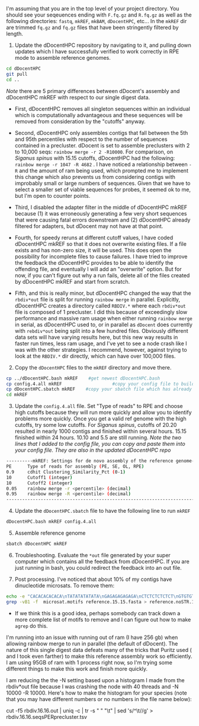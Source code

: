 I'm assuming that you are in the top level of your project directory. You should see your seqeuences ending with `F.fq.gz` and `R.fq.gz` as well as the following directories: `fastq`, `mkREF`, `mkBAM`, `dDocentHPC`, etc...    In the `mkREF` dir are trimmed `fq.gz` and `fq.gz` files that have been stringently filtered by length.  

1. Update the dDocentHPC repository by navigating to it, and pulling down updates which I have successfully verified to work correctly in RPE mode to assemble reference genomes.
  ```bash
  cd dDocentHPC
  git pull
  cd ..
  ```
  *Note* there are 5 primary differences between dDocent's assembly and dDocentHPC mkREF with respect to our single digest data.  

  * First, dDocentHPC removes all singleton sequences within an individual which is computationally advantageous and these sequences will be removed from consideration by the "cutoffs" anyway.  

  * Second, dDocentHPC only assembles contigs that fall between the 5th and 95th percentiles with respect to the number of sequences contained in a precluster. dDocent is set to assemble preclusters with 2 to 10,000 seqs: `rainbow merge -r 2 -R10000`.  For comparison, on _Siganus spinus_ with 15.15 cutoffs, dDocentHPC had the following: `rainbow merge -r 1047 -R 4682` .  I have noticed a relationship between `-R` and the amount of ram being used, which prompted me to implement this change which also prevents us from considering contigs with improbably small or large numbers of sequences. Given that we have to select a smaller set of viable sequences for probes, it seemed ok to me, but I'm open to counter points.

  * Third, I disabled the adapter filter in the middle of dDocentHPC mkREF because (1) it was erroneously generating a few very short sequences that were causing fatal errors downstream and (2) dDocentHPC already filtered for adapters, but dDocent may not have at that point.  

  * Fourth, for speedy reruns at different cutoff values, I have coded dDocentHPC mkREF so that it does not overwrite existing files.  If a file exists and has non-zero size, it will be used.  This does open the possibility for incomplete files to cause failures.  I have tried to improve the feedback the dDocentHPC provides to be able to identify the offending file, and eventually I will add an "overwrite" option.  But for now, if you can't figure out why a run fails, delete all of the files created by dDocentHPC mkREF and start from scratch.

  * Fifth, and this is really minor, but dDocentHPC changed the way that the `rbdiv*out` file is split for running `rainbow merge` in parallel.  Explicitly, dDocentHPC creates a directory called `RBDIV.*` where each `rbdiv*out` file is composed of 1 precluster.  I did this because of exceedingly slow performance and massive ram usage when either running `rainbow merge` in serial, as dDocentHPC used to, or in parallel as `dDocent` does currently with `rebdiv*out` being split into a few hundred files. Obviously different data sets will have varying results here, but this new way results in faster run times, less ram usage, and I've yet to see a node crash like I was with the other strategies.  I recommend, however, against trying to look at the `RBDIV.*` dir directly, which can have over 100,000 files.

2. Copy the `dDocentHPC` files to the `mkREF` directory and move there.
  ```bash
  cp ../dDocentHPC.bash mkREF    #get newest dDocentHPC.bash
  cp config.4.all mkREF                   #copy your config file to build upon the trim settings
  cp dDocentHPC.sbatch mkREF    #copy your sbatch file which has already been customized to your system
  cd mkREF
  ```

3. Update the `config.4.all` file.  Set "Type of reads" to RPE and choose high cutoffs because they will run more quickly and allow you to identify problems more quickly.  Once you get a valid ref genome with the high cutoffs, try some low cutoffs.  For _Siganus spinus_, cutoffs of 20.20 resulted in nearly 1000 contigs and finished within several hours.  15.15 finished within 24 hours.  10.10 and 5.5 are still running. *Note the two lines that I added to the config file, you can copy and paste them into your config file.  They are also in the updated dDocentHPC repo*

  ```bash
----------mkREF: Settings for de novo assembly of the reference genome--------------------------------------------
PE		Type of reads for assembly (PE, SE, OL, RPE)					PE=ddRAD & ezRAD pairedend, non-overlapping reads; SE=singleend reads; OL=ddRAD & ezRAD overlapping reads, miseq; RPE=oregonRAD, restriction site + random shear
0.9		cdhit Clustering_Similarity_Pct (0-1)							Use cdhit to cluster and collapse uniq reads by similarity threshold
10		Cutoff1 (integer)												Use unique reads that have at least this much coverage for making the reference	genome
10		Cutoff2 (integer)												Use unique reads that occur in at least this many individuals for making the reference genome
0.05	rainbow merge -r <percentile> (decimal) 						Percentile-based minimum number of seqs to assemble in a precluster
0.95	rainbow merge -R <percentile> (decimal)							Percentile-based maximum number of seqs to assemble in a precluster
------------------------------------------------------------------------------------------------------------------
  ```

4. Update the `dDocentHPC.sbatch` file to have the following line to run `mkREF`

  ```bash
  dDocentHPC.bash mkREF config.4.all
  ```

5. Assemble reference genome

  ```bash
  sbatch dDocentHPC mkREF
  ```

6. Troubleshooting.  Evaluate the `*out` file generated by your super computer which contains all the feedback from dDocentHPC.  If you are just running in bash, you could redirect the feedback into an out file.

7. Post processing.  I've noticed that about 10% of my contigs have dinucleotide microsats.  To remove them:

```bash
echo -e "CACACACACACA\nTATATATATATA\nGAGAGAGAGAGA\nCTCTCTCTCTCT\nGTGTGTGTGTGT\nGCGCGCGCGCGC" > microsat.motifs
grep -vB1 -f  microsat.motifs reference.15.15.fasta > reference.noSTR.15.15.fasta
```
  * If we think this is a good idea, perhaps somebody can track down a more complete list of motifs to remove and I can figure out how to make `agrep` do this. 
  
  I'm running into an issue with running out of ram (I have 256 gb) when allowing rainbow merge to run in parallel (the default of dDocent). The nature of this single digest data defeats many of the tricks that Puritz used ( and I took even farther) to make this reference assembly work so efficiently. I am using 95GB of ram with 1 process right now, so I'm trying some different things to make this work and finish more quickly.

I am reducing the the -N setting based upon a histogram I made from the rbdiv*out file because I was crashing the node with 40 threads and -N 10000 -R 10000. Here's how to make the histogram for your species (note that you may have different numbers or no numbers in the file name below):

cut -f5 rbdiv.16.16.out | uniq -c | tr -s " " "\t" | sed 's/^\t//g' > rbdiv.16.16.seqsPERprecluster.tsv
  

